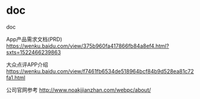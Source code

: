 # doc
doc


App产品需求文档(PRD)   https://wenku.baidu.com/view/375b960fa417866fb84a8ef4.html?sxts=1522466239863

大众点评APP介绍        https://wenku.baidu.com/view/f7461fb6534de518964bcf84b9d528ea81c72fa1.html

公司官网参考           http://www.noakjjianzhan.com/webpc/about/



